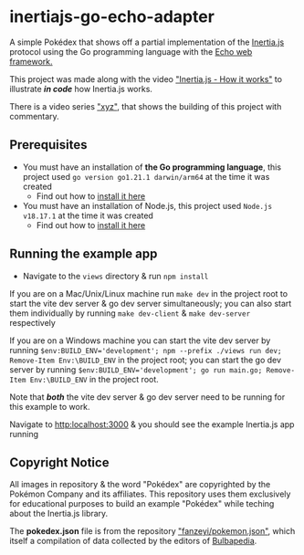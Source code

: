 # inertiajs-go-echo-adapter

A simple Pokédex that shows off a partial implementation of the [Inertia.js](https://inertiajs.com) protocol using the Go programming language with the [Echo web framework.](https://echo.labstack.com)

This project was made along with the video ["Inertia.js - How it works"](https://www.youtube.com/watch?v=MmQgm9EGP_U) to illustrate ***in code*** how Inertia.js works.

There is a video series ["xyz"](linkhere), that shows the building of this project with commentary.

## Prerequisites

- You must have an installation of **the Go programming language**, this project used `go version go1.21.1 darwin/arm64` at the time it was created
    - Find out how to [install it here](https://go.dev/doc/install)
- You must have an installation of Node.js, this project used `Node.js v18.17.1` at the time it was created
    - Find out how to [install it here](https://nodejs.org/en/learn/getting-started/how-to-install-nodejs)

## Running the example app

- Navigate to the `views` directory & run `npm install`

If you are on a Mac/Unix/Linux machine run `make dev` in the project root to start the vite dev server & go dev server simultaneously; you can also start them individually by running `make dev-client` & `make dev-server` respectively

If you are on a Windows machine you can start the vite dev server by running `$env:BUILD_ENV='development'; npm --prefix ./views run dev; Remove-Item Env:\BUILD_ENV` in the project root; you can start the go dev server by running `$env:BUILD_ENV='development'; go run main.go; Remove-Item Env:\BUILD_ENV` in the project root.

Note that ***both*** the vite dev server & go dev server need to be running for this example to work.

Navigate to [http:localhost:3000](http:localhost:3000) & you should see the example Inertia.js app running

## Copyright Notice

All images in repository & the word "Pokédex" are copyrighted by the Pokémon Company and its affiliates. This repository uses them exclusively for educational purposes to build an example "Pokédex" while teching about the Inertia.js library.

The **pokedex.json** file is from the repository ["fanzeyi/pokemon.json"](https://github.com/fanzeyi/pokemon.json), which itself 
a compilation of data collected by the editors of [Bulbapedia](https://bulbapedia.bulbagarden.net/wiki/Main_Page).